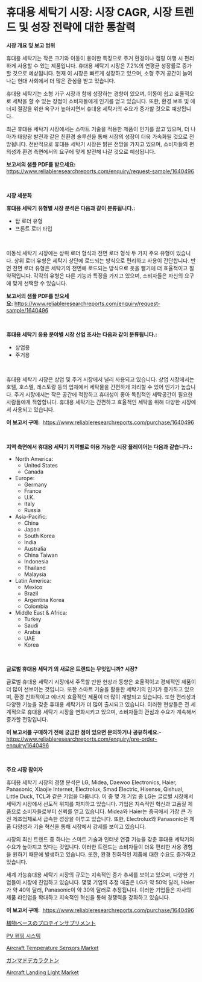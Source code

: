 <p><h1>휴대용 세탁기 시장: 시장 CAGR, 시장 트렌드 및 성장 전략에 대한 통찰력</h1></p><p><strong>시장 개요 및 보고 범위</strong></p>
<p><p>휴대용 세탁기는 작은 크기와 이동이 용이한 특징으로 주거 환경이나 캠핑 여행 시 편리하게 사용할 수 있는 제품입니다. 휴대용 세탁기 시장은 7.2%의 연평균 성장률로 증가할 것으로 예상됩니다. 현재 이 시장은 빠르게 성장하고 있으며, 소형 주거 공간이 늘어나는 현대 사회에서 더 많은 관심을 받고 있습니다. </p><p>휴대용 세탁기는 소형 가구 시장과 함께 성장하는 경향이 있으며, 이동이 쉽고 효율적으로 세탁을 할 수 있는 장점이 소비자들에게 인기를 얻고 있습니다. 또한, 환경 보호 및 에너지 절감을 위한 욕구가 높아지면서 휴대용 세탁기의 수요가 증가할 것으로 예상됩니다.</p><p>최근 휴대용 세탁기 시장에서는 스마트 기술을 적용한 제품이 인기를 끌고 있으며, 더 나아가 태양광 발전과 같은 친환경 솔루션을 통해 시장의 성장이 더욱 가속화될 것으로 전망됩니다. 전반적으로 휴대용 세탁기 시장은 밝은 전망을 가지고 있으며, 소비자들의 편의성과 환경 측면에서의 요구에 맞게 발전해 나갈 것으로 예상됩니다.</p></p>
<p><strong>보고서의 샘플 PDF를 받으세요:</strong> <a href="https://www.reliableresearchreports.com/enquiry/request-sample/1640496">https://www.reliableresearchreports.com/enquiry/request-sample/1640496</a></p>
<p>&nbsp;</p>
<p><strong>시장 세분화</strong></p>
<p><strong>휴대용 세탁기 유형별 시장 분석은 다음과 같이 분류됩니다.:</strong></p>
<p><ul><li>탑 로더 유형</li><li>프론트 로더 타입</li></ul></p>
<p>&nbsp;</p>
<p><p>이동식 세탁기 시장에는 상위 로더 형식과 전면 로더 형식 두 가지 주요 유형이 있습니다. 상위 로더 유형은 세탁기 상단에 로드되는 방식으로 편리하고 사용이 간단합니다. 반면 전면 로더 유형은 세탁기의 전면에 로드되는 방식으로 옷을 빨기에 더 효율적이고 절약적입니다. 각각의 유형은 다른 기능과 특징을 가지고 있으며, 소비자들은 자신의 요구에 맞게 선택할 수 있습니다.</p></p>
<p><strong>보고서의 샘플 PDF를 받으세요:</strong>&nbsp;<a href="https://www.reliableresearchreports.com/enquiry/request-sample/1640496">https://www.reliableresearchreports.com/enquiry/request-sample/1640496</a></p>
<p>&nbsp;</p>
<p><strong> 휴대용 세탁기 응용 분야별 시장 산업 조사는 다음과 같이 분류됩니다.:</strong></p>
<p><ul><li>상업용</li><li>주거용</li></ul></p>
<p>&nbsp;</p>
<p><p>휴대용 세탁기 시장은 상업 및 주거 시장에서 널리 사용되고 있습니다. 상업 시장에서는 호텔, 호스텔, 레스토랑 등의 업체에서 세탁물을 간편하게 처리할 수 있어 인기가 높습니다. 주거 시장에서는 작은 공간에 적합하고 휴대성이 좋아 독립적인 세탁공간이 필요한 사람들에게 적합합니다. 휴대용 세탁기는 간편하고 효율적인 세탁을 위해 다양한 시장에서 사용되고 있습니다.</p></p>
<p><strong>이 보고서 구매:</strong>&nbsp; <a href="https://www.reliableresearchreports.com/purchase/1640496">https://www.reliableresearchreports.com/purchase/1640496</a></p>
<p>&nbsp;</p>
<p><strong>지역 측면에서 휴대용 세탁기 지역별로 이용 가능한 시장 플레이어는 다음과 같습니다.:</strong></p>
<p><ul>
    <li>
        North America:
        <ul>
            <li>United States</li>
            <li>Canada</li>
        </ul>
    </li>
    <li>
        Europe:
        <ul>
            <li>Germany</li>
            <li>France</li>
            <li>U.K.</li>
            <li>Italy</li>
            <li>Russia</li>
        </ul>
    </li>
    <li>
        Asia-Pacific:
        <ul>
            <li>China</li>
            <li>Japan</li>
            <li>South Korea</li>
            <li>India</li>
            <li>Australia</li>
            <li>China Taiwan</li>
            <li>Indonesia</li>
            <li>Thailand</li>
            <li>Malaysia</li>
        </ul>
    </li>
    <li>
        Latin America:
        <ul>
            <li>Mexico</li>
            <li>Brazil</li>
            <li>Argentina Korea</li>
            <li>Colombia</li>
        </ul>
    </li>
    <li>
        Middle East & Africa:
        <ul>
            <li>Turkey</li>
            <li>Saudi</li>
            <li>Arabia</li>
            <li>UAE</li>
            <li>Korea</li>
        </ul>
    </li>
    </ul></p>
<p>&nbsp;</p>
<p><strong>글로벌 휴대용 세탁기 의 새로운 트렌드는 무엇입니까? 시장?</strong></p>
<p><p>글로벌 휴대용 세탁기 시장에서 주목할 만한 현상과 동향은 효율적이고 경제적인 제품이 더 많이 선보이는 것입니다. 또한 스마트 기술을 활용한 세탁기의 인기가 증가하고 있으며, 환경 친화적이고 에너지 효율적인 제품이 더 많이 개발되고 있습니다. 또한 편리성과 다양한 기능을 갖춘 휴대용 세탁기가 더 많이 출시되고 있습니다. 이러한 현상들은 전 세계적으로 휴대용 세탁기 시장을 변화시키고 있으며, 소비자들의 관심과 수요가 계속해서 증가할 전망입니다.</p></p>
<p><strong>이 보고서를 구매하기 전에 궁금한 점이 있으면 문의하거나 공유하세요.</strong>- <a href="https://www.reliableresearchreports.com/enquiry/pre-order-enquiry/1640496">https://www.reliableresearchreports.com/enquiry/pre-order-enquiry/1640496</a></p>
<p>&nbsp;</p>
<p><strong>주요 시장 참여자</strong></p>
<p><p>휴대용 세탁기 시장의 경쟁 분석은 LG, Midea, Daewoo Electronics, Haier, Panasonic, Xiaojie Internet, Electrolux, Smad Electric, Hisense, Qishuai, Little Duck, TCL과 같은 기업을 다룹니다. 이 중 몇 개 기업 중 LG는 글로벌 시장에서 세탁기 시장에서 선도적 위치를 차지하고 있습니다. 기업은 지속적인 혁신과 고품질 제품으로 소비자들로부터 신뢰를 얻고 있습니다. Midea와 Haier는 중국에서 가장 큰 가전 제조업체로서 급속한 성장을 이루고 있습니다. 또한, Electrolux와 Panasonic은 제품 다양성과 기술 혁신을 통해 시장에서 강세를 보이고 있습니다.</p><p>시장의 최신 트렌드 중 하나는 스마트 기술과 인터넷 연결 기능을 갖춘 휴대용 세탁기의 수요가 높아지고 있다는 것입니다. 이러한 트렌드는 소비자들이 더욱 편리한 사용 경험을 원하기 때문에 발생하고 있습니다. 또한, 환경 친화적인 제품에 대한 수요도 증가하고 있습니다.</p><p>세계 가능휴대용 세탁기 시장의 규모는 지속적인 증가 추세를 보이고 있으며, 다양한 기업들이 시장에 진입하고 있습니다. 몇몇 기업의 추정 매출은 LG가 약 50억 달러, Haier가 약 40억 달러, Panasonic이 약 30억 달러로 추정됩니다. 이러한 기업들은 자사의 제품 라인업을 확대하고 지속적인 혁신을 통해 경쟁력을 강화하고 있습니다.</p></p>
<p><strong>이 보고서 구매:</strong>&nbsp;&nbsp;<a href="https://www.reliableresearchreports.com/purchase/1640496">https://www.reliableresearchreports.com/purchase/1640496</a></p>
<p><p><a href="https://medium.com/@vivakuvalis2005/%E6%A4%8D%E7%89%A9%E6%80%A7%E3%83%97%E3%83%AD%E3%83%86%E3%82%A4%E3%83%B3%E3%82%B5%E3%83%97%E3%83%AA%E3%83%A1%E3%83%B3%E3%83%88%E5%B8%82%E5%A0%B4%E3%81%AF-%E5%B8%82%E5%A0%B4%E3%82%B7%E3%82%A7%E3%82%A2-%E5%B8%82%E5%A0%B4%E3%81%AE%E3%83%88%E3%83%AC%E3%83%B3%E3%83%89-%E5%B8%82%E5%A0%B4%E3%81%AE%E6%88%90%E9%95%B7%E3%81%AB%E9%96%A2%E3%81%99%E3%82%8B%E6%83%85%E5%A0%B1%E3%82%92%E6%8F%90%E4%BE%9B%E3%81%97%E3%81%A6%E3%81%84%E3%81%BE%E3%81%99-9feee6b7413e">植物ベースのプロテインサプリメント</a></p><p><a href="https://github.com/mpodehpw07370073/Market-Research-Report-List-1/blob/main/36146009711.md">PV 펌핑 시스템</a></p><p><a href="https://issuu.com/reportprime-2/docs/aircraft-temperature-sensors-market-size-2030.pptx">Aircraft Temperature Sensors Market</a></p><p><a href="https://github.com/moulafa/Market-Research-Report-List-1/blob/main/915816510512.md">ガンマドデカラクトン</a></p><p><a href="https://issuu.com/reportprime-2/docs/aircraft-landing-light-market-size-2030.pptx">Aircraft Landing Light Market</a></p></p>
